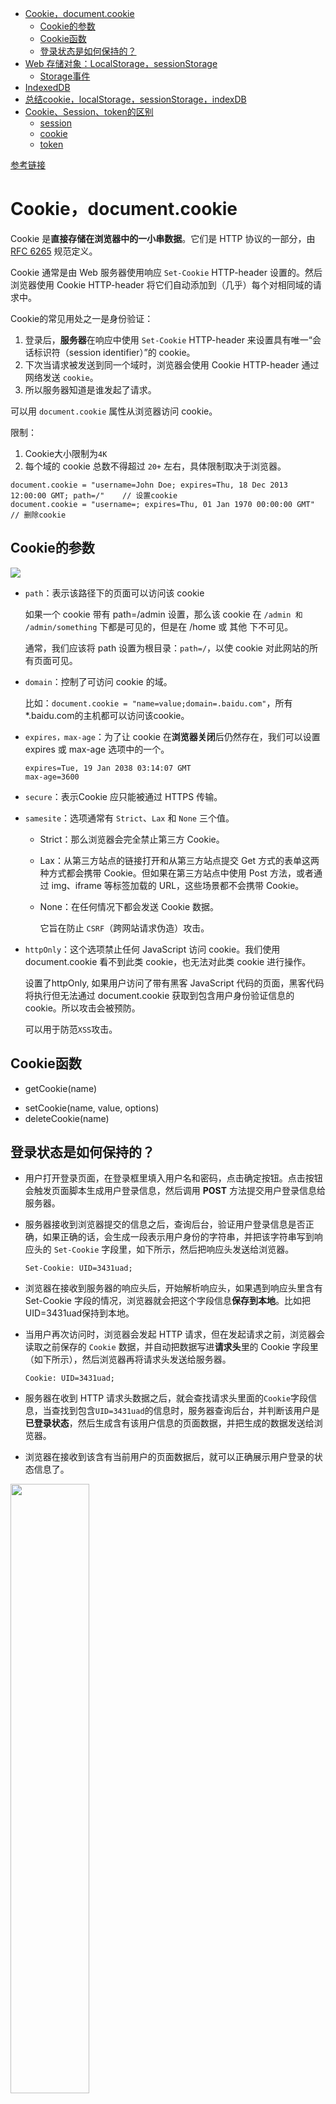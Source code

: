 - [Cookie，document.cookie](#cookiedocumentcookie)
  - [Cookie的参数](#cookie的参数)
  - [Cookie函数](#cookie函数)
  - [登录状态是如何保持的？](#登录状态是如何保持的)
- [Web 存储对象：LocalStorage，sessionStorage](#web-存储对象localstoragesessionstorage)
  - [Storage事件](#storage事件)
- [IndexedDB](#indexeddb)
- [总结cookie，localStorage，sessionStorage，indexDB](#总结cookielocalstoragesessionstorageindexdb)
- [Cookie、Session、token的区别](#cookiesessiontoken的区别)
  - [session](#session)
  - [cookie](#cookie)
  - [token](#token)

[参考链接](https://zh.javascript.info/data-storage)

# Cookie，document.cookie

Cookie 是**直接存储在浏览器中的一小串数据**。它们是 HTTP 协议的一部分，由 [RFC 6265](https://www.rfc-editor.org/rfc/rfc6265) 规范定义。

Cookie 通常是由 Web 服务器使用响应 `Set-Cookie` HTTP-header 设置的。然后浏览器使用 Cookie HTTP-header 将它们自动添加到（几乎）每个对相同域的请求中。

Cookie的常见用处之一是身份验证：

1. 登录后，**服务器**在响应中使用 `Set-Cookie` HTTP-header 来设置具有唯一“会话标识符（session identifier）”的 cookie。
2. 下次当请求被发送到同一个域时，浏览器会使用 Cookie HTTP-header 通过网络发送 `cookie`。
3. 所以服务器知道是谁发起了请求。

可以用 `document.cookie` 属性从浏览器访问 cookie。

限制：

1. Cookie大小限制为`4K`
2. 每个域的 cookie 总数不得超过 `20+` 左右，具体限制取决于浏览器。

```
document.cookie = "username=John Doe; expires=Thu, 18 Dec 2013 12:00:00 GMT; path=/"    // 设置cookie
document.cookie = "username=; expires=Thu, 01 Jan 1970 00:00:00 GMT"    // 删除cookie
```

## Cookie的参数

<img src="./picture/storage/pic1.png"/>

- `path`：表示该路径下的页面可以访问该 cookie
  
  如果一个 cookie 带有 path=/admin 设置，那么该 cookie 在 `/admin 和 /admin/something` 下都是可见的，但是在 /home 或 其他 下不可见。

  通常，我们应该将 path 设置为根目录：`path=/`，以使 cookie 对此网站的所有页面可见。
- `domain`：控制了可访问 cookie 的域。
  
  比如：`document.cookie = "name=value;domain=.baidu.com"`，所有*.baidu.com的主机都可以访问该cookie。
- `expires，max-age`：为了让 cookie 在**浏览器关闭**后仍然存在，我们可以设置 expires 或 max-age 选项中的一个。

  ```
  expires=Tue, 19 Jan 2038 03:14:07 GMT
  max-age=3600
  ```

* `secure`：表示Cookie 应只能被通过 HTTPS 传输。
- `samesite`：选项通常有 `Strict`、`Lax` 和 `None` 三个值。
  - Strict：那么浏览器会完全禁止第三方 Cookie。
  - Lax：从第三方站点的链接打开和从第三方站点提交 Get 方式的表单这两种方式都会携带 Cookie。但如果在第三方站点中使用 Post 方法，或者通过 img、iframe 等标签加载的 URL，这些场景都不会携带 Cookie。
  - None：在任何情况下都会发送 Cookie 数据。

    它旨在防止 `CSRF`（跨网站请求伪造）攻击。
- `httpOnly`：这个选项禁止任何 JavaScript 访问 cookie。我们使用 document.cookie 看不到此类 cookie，也无法对此类 cookie 进行操作。

    设置了httpOnly, 如果用户访问了带有黑客 JavaScript 代码的页面，黑客代码将执行但无法通过 document.cookie 获取到包含用户身份验证信息的 cookie。所以攻击会被预防。

    可以用于防范`XSS`攻击。

## Cookie函数

* getCookie(name)
- setCookie(name, value, options)
- deleteCookie(name)

## 登录状态是如何保持的？

* 用户打开登录页面，在登录框里填入用户名和密码，点击确定按钮。点击按钮会触发页面脚本生成用户登录信息，然后调用 **POST** 方法提交用户登录信息给服务器。
- 服务器接收到浏览器提交的信息之后，查询后台，验证用户登录信息是否正确，如果正确的话，会生成一段表示用户身份的字符串，并把该字符串写到响应头的 `Set-Cookie` 字段里，如下所示，然后把响应头发送给浏览器。  

  ```
  Set-Cookie: UID=3431uad;
  ```

* 浏览器在接收到服务器的响应头后，开始解析响应头，如果遇到响应头里含有 Set-Cookie 字段的情况，浏览器就会把这个字段信息**保存到本地**。比如把UID=3431uad保持到本地。
- 当用户再次访问时，浏览器会发起 HTTP 请求，但在发起请求之前，浏览器会读取之前保存的 `Cookie` 数据，并自动把数据写进**请求头**里的 Cookie 字段里（如下所示），然后浏览器再将请求头发送给服务器。

  ```
  Cookie: UID=3431uad;
  ```

* 服务器在收到 HTTP 请求头数据之后，就会查找请求头里面的`Cookie`字段信息，当查找到包含`UID=3431uad`的信息时，服务器查询后台，并判断该用户是**已登录状态**，然后生成含有该用户信息的页面数据，并把生成的数据发送给浏览器。
- 浏览器在接收到该含有当前用户的页面数据后，就可以正确展示用户登录的状态信息了。

<img src="./picture/storage/keep-login.png" width=50%/>

简单地说，如果**服务器端发送的响应头内有 Set-Cookie** 的字段，那么浏览器就会将该字段的内容**保持到本地**。当下次客户端再往该服务器发送请求时，客户端会自动在请求头中加入 `Cookie`值后再发送出去。服务器端发现客户端发送过来的 Cookie 后，会去检查究竟是从哪一个客户端发来的连接请求，然后对比服务器上的记录，最后得到该用户的状态信息。

# Web 存储对象：LocalStorage，sessionStorage

Web 存储对象 localStorage 和 sessionStorage 允许我们在浏览器上保存键/值对。

我们已经有了 cookie。为什么还要其他存储对象呢？
- 与 cookie 不同，**Web 存储对象不会随每个请求被发送到服务器**。因此，我们可以保存更多数据。大多数现代浏览器都允许保存至少 `5MB` 的数据（或更多），并且具有用于配置数据的设置。
还有一点和 cookie 不同，服务器无法通过 HTTP header 操纵存储对象。一切都是* 在 `JavaScript` 中完成的。
- key 和 value 都必须为`字符串`。
- 存储绑定到源（`域/协议/端口三者`）。也就是说，不同协议或子域对应不同的存储对象，它们之间无法访问彼此数据。

两个存储对象都提供相同的方法和属性：

```
setItem(key, value) —— 存储键/值对。
getItem(key) —— 按照键获取值。
removeItem(key) —— 删除键及其对应的值。
clear() —— 删除所有数据。
key(index) —— 获取该索引下的键名。
length —— 存储的内容的长度。
```

|localStorage|sessionStorage|
|--|--|
|有**同源策略**的限制，在**同源**的所有标签页和窗口之间共享数据。|有**同源策略**的限制，且仅在当前标签页中可见，包括同源的 iframe（同一标签页下的 iframe 之间是共享）。|
|浏览器重启后数据仍然保留|页面刷新后数据仍然保留（但标签页关闭后数据则不再保留）|
|使用场景：1. 换肤 2. 不常变动的用户信息|使用场景：1. 存储一些网站的游客登录的信息，2. 临时浏览信息|


## Storage事件

当 localStorage 或 sessionStorage 中的数据更新(例如：setItem，removeItem，clear 方法)后，storage 事件就会触发，它具有以下属性：
- key —— 发生更改的数据的 key（如果调用的是 .clear() 方法，则为 null）。
- oldValue —— 旧值（如果是新增数据，则为 null）。
- newValue —— 新值（如果是删除数据，则为 null）。
- url —— 发生数据更新的文档的 url。
- storageArea —— 发生数据更新的 localStorage 或 sessionStorage 对象。

该事件会在所有可访问到存储对象的 window 对象上触发

假设有两个窗口，它们具有相同的页面。所以 localStorage 在它们之间是共享的。

如果两个窗口都在监听 window.onstorage 事件，那么每个窗口都会对另一个窗口中发生的更新作出反应。

```js
// 在其他文档对同一存储进行更新时触发
window.onstorage = event => { // 也可以使用 window.addEventListener('storage', event => {
  if (event.key != 'now') return;
  alert(event.key + ':' + event.newValue + " at " + event.url);
};

localStorage.setItem('now', Date.now());
```

# IndexedDB

IndexedDB 是一个浏览器内建的数据库，它比 localStorage 强大得多。
- 通过支持多种类型的键，来存储几乎可以是任何类型的值。
- 支撑事务的可靠性。
- 支持键值范围查询、索引。
- 和 localStorage 相比，它可以存储更大的数据量。

IndexedDB 适用于离线应用，可与 ServiceWorkers 和其他技术相结合使用。

# 总结cookie，localStorage，sessionStorage，indexDB

<img src="./picture/storage/pic2.png"/>

# Cookie、Session、token的区别

## session

  session的中文翻译是“会话”，当用户打开某个web应用时，便与web服务器产生一次session。服务器使用session把用户的信息临时保存在了服务器上，用户离开网站后session会被销毁。

## cookie

  cookie是保存在本地终端的数据。在后端设置,保存在客户端本地文件,通过set-cookie设置且Cookie的内容自动在请求的时候被传递到服务器。大小不超过`4KB`，它的主要用途有保存登录信息，比如你登录某个网站市场可以看到“记住密码”，这通常就是通过在 Cookie 中存入一段辨别用户身份的数据来实现的。域的cookie数量是有限的。

## token

token的意思是“令牌”，是用户身份的验证方式，最简单的token组成:uid(用户唯一的身份标识)、time(当前时间的时间戳)、sign(签名，由token的前几位+盐以哈希算法压缩成一定长的十六进制字符串，可以防止恶意第三方拼接token请求服务器)。还可以把不变的参数也放进token，避免多次查库

token可以存在以下3个地方：1、存储在localStorage中；2、存储在cookie中；3、存储在sessionStorage中。
